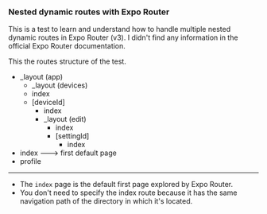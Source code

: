 ### Nested dynamic routes with Expo Router

This is a test to learn and understand how to handle multiple nested dynamic routes in Expo Router (v3). I didn't find
any information in the official Expo Router documentation.

This the routes structure of the test.

- \_layout (app)
    - \_layout (devices)
    - index
    - \[deviceId]
        - index
        - \_layout (edit)
            - index
            - \[settingId]
                - index
- index ---> first default page
- profile

---

- The `index` page is the default first page explored by Expo Router.
- You don't need to specify the index route because it has the same navigation path of the directory in which it's
  located.
